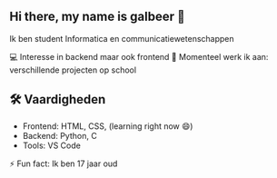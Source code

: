 ## Hi there, my name is galbeer 👋

Ik ben student Informatica en communicatiewetenschappen 

💻 Interesse in backend maar ook frontend
🚀 Momenteel werk ik aan: verschillende projecten op school

## 🛠️ Vaardigheden
- Frontend: HTML, CSS, (learning right now 😄)
- Backend: Python, C
- Tools: VS Code

⚡ Fun fact: Ik ben 17 jaar oud
